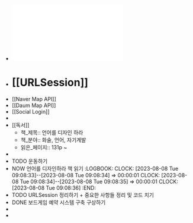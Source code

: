 - ![20230808_URLSession.pdf](../assets/20230808_URLSession_1691453075953_0.pdf)
- # [[URLSession]]
- [[Naver Map API]]
- [[Daum Map API]]
- [[Social Login]]
-
- [[독서]]
	- 책_제목:: 언어를 디자인 하라
	- 책_분야:: 화술, 언어, 자기계발
	- 읽은_페이지:: 131p ~
-
- TODO 운동하기
- NOW 언어를 디자인하라 책 읽기
  :LOGBOOK:
  CLOCK: [2023-08-08 Tue 09:08:33]--[2023-08-08 Tue 09:08:34] =>  00:00:01
  CLOCK: [2023-08-08 Tue 09:08:34]--[2023-08-08 Tue 09:08:35] =>  00:00:01
  CLOCK: [2023-08-08 Tue 09:08:36]
  :END:
- TODO URLSession 정리하기 + 중요한 사항들 정리 및 코드 치기
- DONE 보드게임 예약 시스템 구축 구상하기
-
-